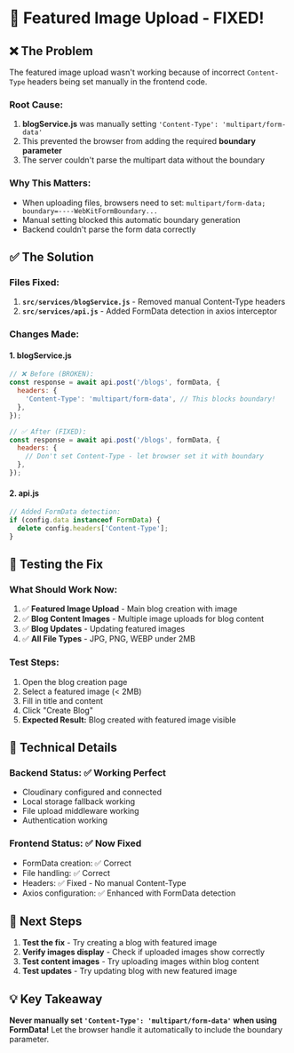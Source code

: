 # 🎯 Featured Image Upload - FIXED!

## ❌ **The Problem**
The featured image upload wasn't working because of incorrect `Content-Type` headers being set manually in the frontend code.

### Root Cause:
1. **blogService.js** was manually setting `'Content-Type': 'multipart/form-data'`
2. This prevented the browser from adding the required **boundary parameter**
3. The server couldn't parse the multipart data without the boundary

### Why This Matters:
- When uploading files, browsers need to set: `multipart/form-data; boundary=----WebKitFormBoundary...`
- Manual setting blocked this automatic boundary generation
- Backend couldn't parse the form data correctly

## ✅ **The Solution**

### Files Fixed:
1. **`src/services/blogService.js`** - Removed manual Content-Type headers
2. **`src/services/api.js`** - Added FormData detection in axios interceptor

### Changes Made:

#### 1. blogService.js
```javascript
// ❌ Before (BROKEN):
const response = await api.post('/blogs', formData, {
  headers: {
    'Content-Type': 'multipart/form-data', // This blocks boundary!
  },
});

// ✅ After (FIXED):
const response = await api.post('/blogs', formData, {
  headers: {
    // Don't set Content-Type - let browser set it with boundary
  },
});
```

#### 2. api.js
```javascript
// Added FormData detection:
if (config.data instanceof FormData) {
  delete config.headers['Content-Type'];
}
```

## 🧪 **Testing the Fix**

### What Should Work Now:
1. ✅ **Featured Image Upload** - Main blog creation with image
2. ✅ **Blog Content Images** - Multiple image uploads for blog content  
3. ✅ **Blog Updates** - Updating featured images
4. ✅ **All File Types** - JPG, PNG, WEBP under 2MB

### Test Steps:
1. Open the blog creation page
2. Select a featured image (< 2MB)
3. Fill in title and content
4. Click "Create Blog"
5. **Expected Result:** Blog created with featured image visible

## 🔧 **Technical Details**

### Backend Status: ✅ Working Perfect
- Cloudinary configured and connected
- Local storage fallback working
- File upload middleware working
- Authentication working

### Frontend Status: ✅ Now Fixed
- FormData creation: ✅ Correct
- File handling: ✅ Correct  
- Headers: ✅ Fixed - No manual Content-Type
- Axios configuration: ✅ Enhanced with FormData detection

## 🚀 **Next Steps**
1. **Test the fix** - Try creating a blog with featured image
2. **Verify images display** - Check if uploaded images show correctly
3. **Test content images** - Try uploading images within blog content
4. **Test updates** - Try updating blog with new featured image

## 💡 **Key Takeaway**
**Never manually set `'Content-Type': 'multipart/form-data'` when using FormData!**
Let the browser handle it automatically to include the boundary parameter.
